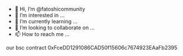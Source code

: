 - 👋 Hi, I’m @fatoshicommunity
- 👀 I’m interested in ...
- 🌱 I’m currently learning ...
- 💞️ I’m looking to collaborate on ...
- 📫 How to reach me ...

our bsc contract
0xFceDD1291086CAD50f15606c7674923EAaFb2395
